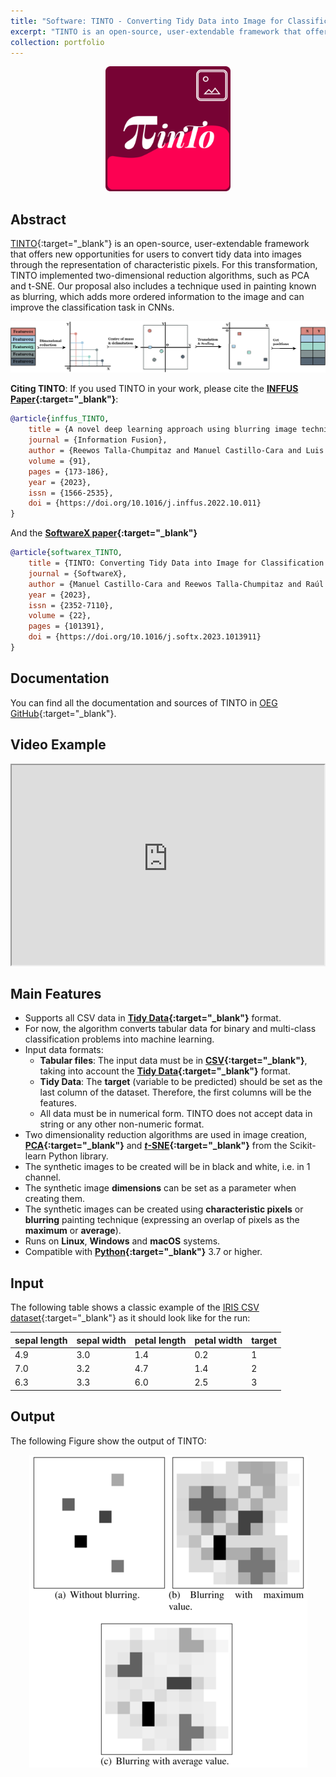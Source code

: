 ```yaml
---
title: "Software: TINTO - Converting Tidy Data into Image for Classification with 2-Dimensional Convolutional Neural Networks"
excerpt: "TINTO is an open-source, user-extendable framework that offers new opportunities for users to convert tidy data into images through the representation of characteristic pixels.<br/><img src='/images/tinto-logo.svg' width='150' align='center' />"
collection: portfolio
---
```



<div>
<p align = "center">
<img src="/images/tinto-logo.svg" alt="TINTO Logo" width="200">
</p>
</div>


## Abstract
[TINTO](https://github.com/oeg-upm/TINTO){:target="_blank"} is an open-source, user-extendable framework that offers new opportunities for users to convert tidy data into images through the representation of characteristic pixels. For this transformation, TINTO implemented two-dimensional reduction algorithms, such as PCA and t-SNE. Our proposal also includes a technique used in painting known as blurring, which adds more ordered information to the image and can improve the classification task in CNNs.

<div>
<p style = 'text-align:center;' width='200'>
<img src='/images/tinto-framework.png'>
</p>
</div>

**Citing TINTO**: If you used TINTO in your work, please cite the **[INFFUS Paper](https://doi.org/10.1016/j.inffus.2022.10.011){:target="_blank"}**:

```bib
@article{inffus_TINTO,
    title = {A novel deep learning approach using blurring image techniques for Bluetooth-based indoor localisation},
    journal = {Information Fusion},
    author = {Reewos Talla-Chumpitaz and Manuel Castillo-Cara and Luis Orozco-Barbosa and Raúl García-Castro},
    volume = {91},
    pages = {173-186},
    year = {2023},
    issn = {1566-2535},
    doi = {https://doi.org/10.1016/j.inffus.2022.10.011}
}
```

And the **[SoftwareX paper](https://doi.org/10.1016/j.softx.2023.101391){:target="_blank"}**

```bib
@article{softwarex_TINTO,
    title = {TINTO: Converting Tidy Data into Image for Classification with 2-Dimensional Convolutional Neural Networks},
    journal = {SoftwareX},
    author = {Manuel Castillo-Cara and Reewos Talla-Chumpitaz and Raúl García-Castro and Luis Orozco-Barbosa},
    year = {2023},
    issn = {2352-7110},
    volume = {22},
    pages = {101391},
    doi = {https://doi.org/10.1016/j.softx.2023.1013911}
}
```

## Documentation

You can find all the documentation and sources of TINTO in [OEG GitHub](https://github.com/oeg-upm/TINTO){:target="_blank"}.

## Video Example

<div>
<p style = 'text-align:center;'>
<iframe width="500" height = "320"
src="https://user-images.githubusercontent.com/102165947/212918739-89fca790-3360-4a8c-89b7-443f294fba6f.mp4">
</iframe>
</p>
</div>

## Main Features

- Supports all CSV data in **[Tidy Data](https://www.jstatsoft.org/article/view/v059i10){:target="_blank"}** format.
- For now, the algorithm converts tabular data for binary and multi-class classification problems into machine learning.
- Input data formats:
    - **Tabular files**: The input data must be in **[CSV](https://en.wikipedia.org/wiki/Comma-separated_values){:target="_blank"}**, taking into account the **[Tidy Data](https://www.jstatsoft.org/article/view/v059i10){:target="_blank"}** format.
    - **Tidy Data**: The **target** (variable to be predicted) should be set as the last column of the dataset. Therefore, the first columns will be the features.
    - All data must be in numerical form. TINTO does not accept data in string or any other non-numeric format.
- Two dimensionality reduction algorithms are used in image creation, **[PCA](https://scikit-learn.org/stable/modules/generated/sklearn.decomposition.PCA.html#sklearn.decomposition.PCA){:target="_blank"}** and **[*t*-SNE](https://scikit-learn.org/stable/modules/generated/sklearn.manifold.TSNE.html){:target="_blank"}** from the Scikit-learn Python library.
- The synthetic images to be created will be in black and white, i.e. in 1 channel.
- The synthetic image **dimensions** can be set as a parameter when creating them.
- The synthetic images can be created using **characteristic pixels** or **blurring** painting technique (expressing an overlap of pixels as the **maximum** or **average**).
- Runs on **Linux**, **Windows** and **macOS** systems.
- Compatible with **[Python](https://www.python.org/){:target="_blank"}** 3.7 or higher.

## Input
The following table shows a classic example of the [IRIS CSV dataset](https://archive.ics.uci.edu/ml/datasets/iris){:target="_blank"} as it should look like for the run:

| sepal length | sepal width | petal length | petal width | target |
|--------------|-------------|--------------|-------------|--------|
| 4.9          | 3.0         | 1.4          | 0.2         | 1      |
| 7.0          | 3.2         | 4.7          | 1.4         | 2      |
| 6.3          | 3.3         | 6.0          | 2.5         | 3      |

## Output
The following Figure show the output of TINTO:

<div>
<p style = 'text-align:center;'>
<img src='/images/tinto1.png'>
</p>
</div>


